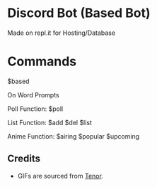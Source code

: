 # Discord Bot (Based Bot)
Made on repl.it for Hosting/Database

# Commands
$based

On Word Prompts

Poll Function:
 $poll

List Function:
 $add
$del
$list

Anime Function: 
 $airing
$popular
$upcoming

## Credits
- GIFs are sourced from [Tenor](https://tenor.com).
